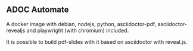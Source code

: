 ## ADOC Automate

A docker image with debian, nodejs, python, asciidoctor-pdf, asciidoctor-revealjs and
playwright (with chromium) included.

It is possible to build pdf-slides with it based on asciidoctor with reveal.js.
